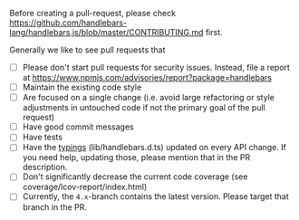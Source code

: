Before creating a pull-request, please check https://github.com/handlebars-lang/handlebars.js/blob/master/CONTRIBUTING.md first.

Generally we like to see pull requests that

- [ ] Please don't start pull requests for security issues. Instead, file a report at https://www.npmjs.com/advisories/report?package=handlebars
- [ ] Maintain the existing code style
- [ ] Are focused on a single change (i.e. avoid large refactoring or style adjustments in untouched code if not the primary goal of the pull request)
- [ ] Have good commit messages
- [ ] Have tests
- [ ] Have the [typings](https://www.typescriptlang.org/docs/handbook/declaration-files/introduction.html) (lib/handlebars.d.ts) updated on every API change. If you need help, updating those, please mention that in the PR description.
- [ ] Don't significantly decrease the current code coverage (see coverage/lcov-report/index.html)
- [ ] Currently, the `4.x`-branch contains the latest version. Please target that branch in the PR.
